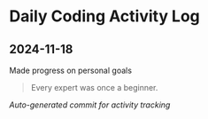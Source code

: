# Daily Coding Activity Log

## 2024-11-18

Made progress on personal goals

> Every expert was once a beginner.

*Auto-generated commit for activity tracking*
